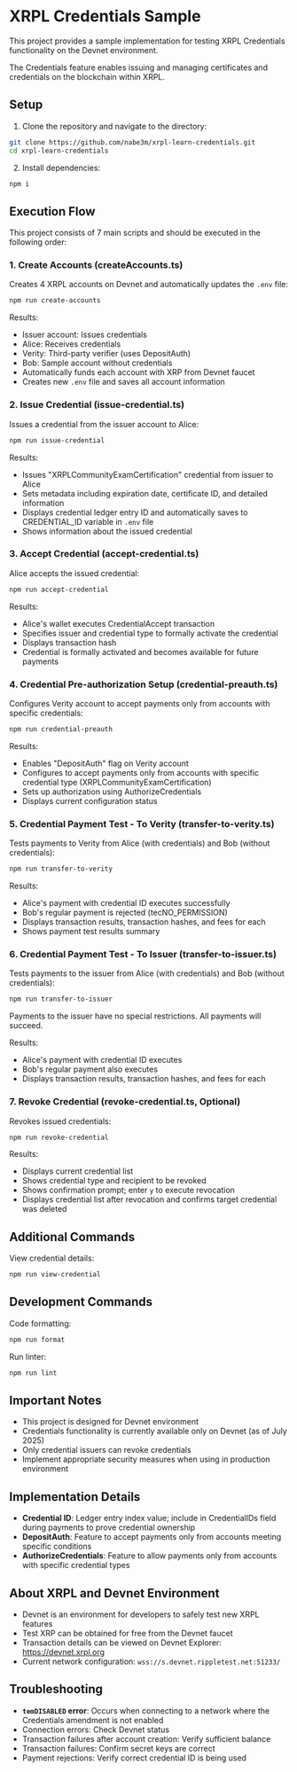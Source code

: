 # XRPL Credentials Sample

This project provides a sample implementation for testing XRPL Credentials functionality on the Devnet environment.

The Credentials feature enables issuing and managing certificates and credentials on the blockchain within XRPL.

## Setup

1. Clone the repository and navigate to the directory:
```bash
git clone https://github.com/nabe3m/xrpl-learn-credentials.git
cd xrpl-learn-credentials
```

2. Install dependencies:
```bash
npm i
```

## Execution Flow

This project consists of 7 main scripts and should be executed in the following order:

### 1. Create Accounts (createAccounts.ts)

Creates 4 XRPL accounts on Devnet and automatically updates the `.env` file:

```bash
npm run create-accounts
```

Results:
- Issuer account: Issues credentials
- Alice: Receives credentials
- Verity: Third-party verifier (uses DepositAuth)
- Bob: Sample account without credentials
- Automatically funds each account with XRP from Devnet faucet
- Creates new `.env` file and saves all account information

### 2. Issue Credential (issue-credential.ts)

Issues a credential from the issuer account to Alice:

```bash
npm run issue-credential
```

Results:
- Issues "XRPLCommunityExamCertification" credential from issuer to Alice
- Sets metadata including expiration date, certificate ID, and detailed information
- Displays credential ledger entry ID and automatically saves to CREDENTIAL_ID variable in `.env` file
- Shows information about the issued credential

### 3. Accept Credential (accept-credential.ts)

Alice accepts the issued credential:

```bash
npm run accept-credential
```

Results:
- Alice's wallet executes CredentialAccept transaction
- Specifies issuer and credential type to formally activate the credential
- Displays transaction hash
- Credential is formally activated and becomes available for future payments

### 4. Credential Pre-authorization Setup (credential-preauth.ts)

Configures Verity account to accept payments only from accounts with specific credentials:

```bash
npm run credential-preauth
```

Results:
- Enables "DepositAuth" flag on Verity account
- Configures to accept payments only from accounts with specific credential type (XRPLCommunityExamCertification)
- Sets up authorization using AuthorizeCredentials
- Displays current configuration status

### 5. Credential Payment Test - To Verity (transfer-to-verity.ts)

Tests payments to Verity from Alice (with credentials) and Bob (without credentials):

```bash
npm run transfer-to-verity
```

Results:
- Alice's payment with credential ID executes successfully
- Bob's regular payment is rejected (tecNO_PERMISSION)
- Displays transaction results, transaction hashes, and fees for each
- Shows payment test results summary

### 6. Credential Payment Test - To Issuer (transfer-to-issuer.ts)

Tests payments to the issuer from Alice (with credentials) and Bob (without credentials):

```bash
npm run transfer-to-issuer
```

Payments to the issuer have no special restrictions. All payments will succeed.

Results:
- Alice's payment with credential ID executes
- Bob's regular payment also executes
- Displays transaction results, transaction hashes, and fees for each

### 7. Revoke Credential (revoke-credential.ts, Optional)

Revokes issued credentials:

```bash
npm run revoke-credential
```

Results:
- Displays current credential list
- Shows credential type and recipient to be revoked
- Shows confirmation prompt; enter `y` to execute revocation
- Displays credential list after revocation and confirms target credential was deleted

## Additional Commands

View credential details:
```bash
npm run view-credential
```

## Development Commands

Code formatting:
```bash
npm run format
```

Run linter:
```bash
npm run lint
```

## Important Notes

- This project is designed for Devnet environment
- Credentials functionality is currently available only on Devnet (as of July 2025)
- Only credential issuers can revoke credentials
- Implement appropriate security measures when using in production environment

## Implementation Details

- **Credential ID**: Ledger entry index value; include in CredentialIDs field during payments to prove credential ownership
- **DepositAuth**: Feature to accept payments only from accounts meeting specific conditions
- **AuthorizeCredentials**: Feature to allow payments only from accounts with specific credential types

## About XRPL and Devnet Environment

- Devnet is an environment for developers to safely test new XRPL features
- Test XRP can be obtained for free from the Devnet faucet
- Transaction details can be viewed on Devnet Explorer: https://devnet.xrpl.org
- Current network configuration: `wss://s.devnet.rippletest.net:51233/`

## Troubleshooting

- **`temDISABLED` error**: Occurs when connecting to a network where the Credentials amendment is not enabled
- Connection errors: Check Devnet status
- Transaction failures after account creation: Verify sufficient balance
- Transaction failures: Confirm secret keys are correct
- Payment rejections: Verify correct credential ID is being used
